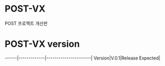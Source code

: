 # POST-VX
POST 프로젝트 개선판
# POST-VX version
------|-------------|----------------------|
Version|V.0.1|Release Expected|

